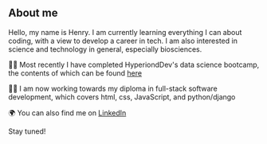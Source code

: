 
**About me** 
-
Hello, my name is Henry. I am currently learning everything I can about coding, with a view to develop a career in tech. I am also interested in science and technology in general, especially biosciences.


:technologist: Most recently I have completed HyperiondDev's data science bootcamp, the contents of which can be found [here](https://www.hyperiondev.com/portfolio/151647/)

:man_student: I am now working towards my diploma in full-stack software development, which covers html, css, JavaScript, and python/django

:earth_africa: You can also find me on [LinkedIn](https://www.linkedin.com/in/henry-glasspool/)


Stay tuned!

<!---
HGlass07/HGlass07 is a ✨ special ✨ repository because its `README.md` (this file) appears on your GitHub profile.
You can click the Preview link to take a look at your changes.
--->
